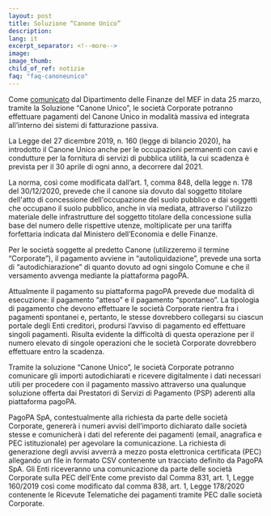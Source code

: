 ```yaml
---
layout: post
title: Soluzione “Canone Unico”
description:
lang: it
excerpt_separator: <!--more-->
image: 
image_thumb: 
child_of_ref: notizie
faq: "faq-canoneunico"
---
```


Come [comunicato](https://www.finanze.gov.it/export/sites/finanze/.galleries/Documenti/Fiscalita-locale/comunicato-versamento-canone-unico-24.03.2021.pdf) dal Dipartimento delle Finanze del MEF in data 25 marzo, tramite la Soluzione “Canone Unico”, le società Corporate potranno effettuare pagamenti del Canone Unico in modalità massiva ed integrata all’interno dei sistemi di fatturazione passiva.
 
La Legge del 27 dicembre 2019, n. 160 (legge di bilancio 2020), ha introdotto il Canone Unico anche per le occupazioni permanenti con cavi e condutture per la fornitura di servizi di pubblica utilità, la cui scadenza è prevista per il 30 aprile di ogni anno, a decorrere dal 2021.
 
La norma, così come modificata dall’art. 1, comma 848, della legge n. 178 del 30/12/2020, prevede che il canone sia dovuto dal soggetto titolare dell'atto di concessione dell'occupazione del suolo pubblico e dai soggetti che occupano il suolo pubblico, anche in via mediata, attraverso l'utilizzo materiale delle infrastrutture del soggetto titolare della concessione sulla base del numero delle rispettive utenze, moltiplicate per una tariffa forfettaria indicata dal Ministero dell’Economia e delle Finanze.
 
Per le società soggette al predetto Canone (utilizzeremo il termine “Corporate”), il pagamento avviene in “autoliquidazione”, prevede una sorta di “autodichiarazione” di quanto dovuto ad ogni singolo Comune e che il versamento avvenga mediante la piattaforma pagoPA.
 
Attualmente il pagamento su piattaforma pagoPA prevede due modalità di esecuzione: il pagamento “atteso” e il pagamento “spontaneo”. La tipologia di pagamento che devono effettuare le società Corporate rientra fra i pagamenti spontanei e, pertanto, le stesse dovrebbero collegarsi su ciascun  portale degli Enti creditori, prodursi l’avviso di pagamento ed effettuare singoli pagamenti. Risulta evidente la difficoltà di questa operazione per il numero elevato di singole operazioni che le società Corporate dovrebbero effettuare entro la scadenza. 
 
Tramite la soluzione “Canone Unico”, le società Corporate potranno comunicare gli importi autodichiarati e ricevere digitalmente i dati necessari utili per procedere con il pagamento massivo attraverso una qualunque soluzione offerta dai Prestatori di Servizi di Pagamento (PSP) aderenti alla piattaforma pagoPA.
 
PagoPA SpA, contestualmente alla richiesta da parte delle società Corporate, genererà i numeri avvisi dell’importo dichiarato dalle società stesse e comunicherà i dati del referente dei pagamenti (email, anagrafica e PEC istituzionale) per agevolare la comunicazione.
La richiesta di generazione degli avvisi avverrà a mezzo posta elettronica certificata (PEC) allegando un file in formato CSV contenente un tracciato definito da PagoPA SpA.
Gli Enti riceveranno una comunicazione da parte delle società Corporate sulla PEC dell’Ente come previsto dal Comma 831, art. 1, Legge 160/2019 così come modificato dal comma 838, art. 1, Legge 178/2020 contenente le Ricevute Telematiche dei pagamenti tramite PEC dalle società Corporate.
